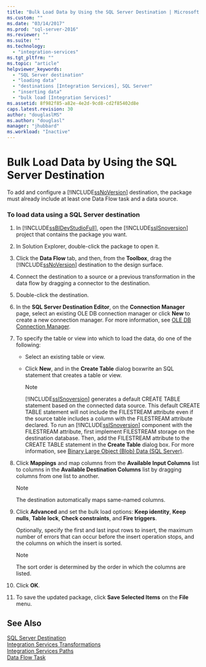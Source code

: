 ```yaml
---
title: "Bulk Load Data by Using the SQL Server Destination | Microsoft Docs"
ms.custom: ""
ms.date: "03/14/2017"
ms.prod: "sql-server-2016"
ms.reviewer: ""
ms.suite: ""
ms.technology: 
  - "integration-services"
ms.tgt_pltfrm: ""
ms.topic: "article"
helpviewer_keywords: 
  - "SQL Server destination"
  - "loading data"
  - "destinations [Integration Services], SQL Server"
  - "inserting data"
  - "bulk load [Integration Services]"
ms.assetid: 8f982f85-a82e-4e2d-9cd8-cd2f85402d8e
caps.latest.revision: 30
author: "douglaslMS"
ms.author: "douglasl"
manager: "jhubbard"
ms.workload: "Inactive"
---
```

# Bulk Load Data by Using the SQL Server Destination
  To add and configure a [!INCLUDE[ssNoVersion](../../includes/ssnoversion-md.md)] destination, the package must already include at least one Data Flow task and a data source.  
  
### To load data using a SQL Server destination  
  
1.  In [!INCLUDE[ssBIDevStudioFull](../../includes/ssbidevstudiofull-md.md)], open the [!INCLUDE[ssISnoversion](../../includes/ssisnoversion-md.md)] project that contains the package you want.  
  
2.  In Solution Explorer, double-click the package to open it.  
  
3.  Click the **Data Flow** tab, and then, from the **Toolbox**, drag the [!INCLUDE[ssNoVersion](../../includes/ssnoversion-md.md)] destination to the design surface.  
  
4.  Connect the destination to a source or a previous transformation in the data flow by dragging a connector to the destination.  
  
5.  Double-click the destination.  
  
6.  In the **SQL Server Destination Editor**, on the **Connection Manager** page, select an existing OLE DB connection manager or click **New** to create a new connection manager. For more information, see [OLE DB Connection Manager](../../integration-services/connection-manager/ole-db-connection-manager.md).  
  
7.  To specify the table or view into which to load the data, do one of the following:  
  
    -   Select an existing table or view.  
  
    -   Click **New**, and in the **Create Table** dialog boxwrite an SQL statement that creates a table or view.  
  
        > [!NOTE]  
        >  [!INCLUDE[ssISnoversion](../../includes/ssisnoversion-md.md)] generates a default CREATE TABLE statement based on the connected data source. This default CREATE TABLE statement will not include the FILESTREAM attribute even if the source table includes a column with the FILESTREAM attribute declared. To run an [!INCLUDE[ssISnoversion](../../includes/ssisnoversion-md.md)] component with the FILESTREAM attribute, first implement FILESTREAM storage on the destination database. Then, add the FILESTREAM attribute to the CREATE TABLE statement in the **Create Table** dialog box. For more information, see [Binary Large Object &#40;Blob&#41; Data &#40;SQL Server&#41;](../../relational-databases/blob/binary-large-object-blob-data-sql-server.md).  
  
8.  Click **Mappings** and map columns from the **Available Input Columns** list to columns in the **Available Destination Columns** list by dragging columns from one list to another.  
  
    > [!NOTE]  
    >  The destination automatically maps same-named columns.  
  
9. Click **Advanced** and set the bulk load options: **Keep identity**, **Keep nulls**, **Table lock**, **Check constraints**, and **Fire triggers**.  
  
     Optionally, specify the first and last input rows to insert, the maximum number of errors that can occur before the insert operation stops, and the columns on which the insert is sorted.  
  
    > [!NOTE]  
    >  The sort order is determined by the order in which the columns are listed.  
  
10. Click **OK**.  
  
11. To save the updated package, click **Save Selected Items** on the **File** menu.  
  
## See Also  
 [SQL Server Destination](../../integration-services/data-flow/sql-server-destination.md)   
 [Integration Services Transformations](../../integration-services/data-flow/transformations/integration-services-transformations.md)   
 [Integration Services Paths](../../integration-services/data-flow/integration-services-paths.md)   
 [Data Flow Task](../../integration-services/control-flow/data-flow-task.md)  
  
  
